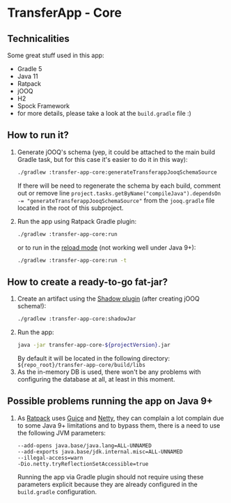 # TransferApp - Core

## Technicalities

Some great stuff used in this app:
* Gradle 5
* Java 11
* Ratpack
* jOOQ
* H2
* Spock Framework
* for more details, please take a look at the `build.gradle` file :)

## How to run it?

1. Generate jOOQ's schema (yep, it could be attached to the main build Gradle task, but for this case it's easier to do it in this way):
   ```bash
   ./gradlew :transfer-app-core:generateTransferappJooqSchemaSource
   ```
   If there will be need to regenerate the schema by each build, comment out or remove line `project.tasks.getByName("compileJava").dependsOn -= "generateTransferappJooqSchemaSource"` from the `jooq.gradle` file located in the root of this subproject.

2. Run the app using Ratpack Gradle plugin:
   ```bash
   ./gradlew :transfer-app-core:run
   ```
   or to run in the [reload mode][1] (not working well under Java 9+):
   ```bash
   ./gradlew :transfer-app-core:run -t
   ```

## How to create a ready-to-go fat-jar?

1. Create an artifact using the [Shadow plugin][2] (after creating jOOQ schema!):
   ```bash
   ./gradlew :transfer-app-core:shadowJar
   ```
2. Run the app:
   ```bash
   java -jar transfer-app-core-${projectVersion}.jar
   ```
   By default it will be located in the following directory: `${repo_root}/transfer-app-core/build/libs`
3. As the in-memory DB is used, there won't be any problems with configuring the database at all, at least in this moment.

## Possible problems running the app on Java 9+

1. As [Ratpack][3] uses [Guice][4] and [Netty][5], they can complain a lot complain due to some Java 9+ limitations and to bypass them, there is a need to use the following JVM parameters:
   ```text
   --add-opens java.base/java.lang=ALL-UNNAMED
   --add-exports java.base/jdk.internal.misc=ALL-UNNAMED
   --illegal-access=warn   
   -Dio.netty.tryReflectionSetAccessible=true
   ```
   Running the app via Gradle plugin should not require using these parameters explicit because they are already configured in the `build.gradle` configuration. 

[1]: https://ratpack.io/manual/current/gradle.html#development_time_reloading
[2]: https://github.com/johnrengelman/shadow
[3]: https://ratpack.io/manual/current/java9-support.html
[4]: https://www.github.com/google/guice/issues/1133
[5]: https://www.github.com/ratpack/ratpack/issues/1410